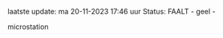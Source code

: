 laatste update: 
ma 20-11-2023 17:46   uur 
Status: FAALT - geel - 
<div class="service Y">microstation</div>